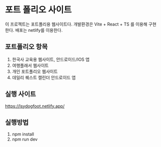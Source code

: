 # 포트 폴리오 사이트
이 프로젝트는 포트폴리용 웹사이트다.
개발환경은 Vite + React + TS 를 이용해 구현한다.
배포는 netlify를 이용한다.

## 포트폴리오 항목
1. 한국사 교육용 웹사이트, 안드로이드/IOS 앱
2. 여행플래서 웹사이트
3. 개인 포트폴리오 웹사이트
4. 데일리 퀘스트 캘린더 안드로이드 앱 

## 실행 사이트
https://lsydogfoot.netlify.app/

## 실행방법 <br>
1. npm install
2. npm run dev
